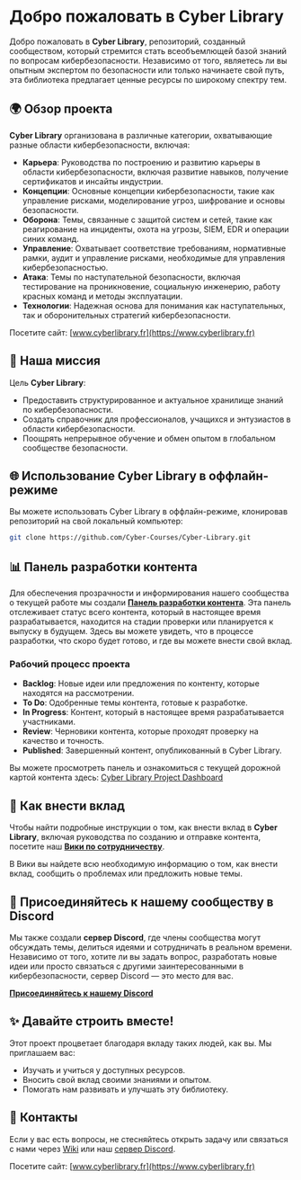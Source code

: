 # Добро пожаловать в Cyber Library

Добро пожаловать в **Cyber Library**, репозиторий, созданный сообществом, который стремится стать всеобъемлющей базой знаний по вопросам кибербезопасности. Независимо от того, являетесь ли вы опытным экспертом по безопасности или только начинаете свой путь, эта библиотека предлагает ценные ресурсы по широкому спектру тем.

## 🌍 Обзор проекта

**Cyber Library** организована в различные категории, охватывающие разные области кибербезопасности, включая:

- **Карьера**: Руководства по построению и развитию карьеры в области кибербезопасности, включая развитие навыков, получение сертификатов и инсайты индустрии.
- **Концепции**: Основные концепции кибербезопасности, такие как управление рисками, моделирование угроз, шифрование и основы безопасности.
- **Оборона**: Темы, связанные с защитой систем и сетей, такие как реагирование на инциденты, охота на угрозы, SIEM, EDR и операции синих команд.
- **Управление**: Охватывает соответствие требованиям, нормативные рамки, аудит и управление рисками, необходимые для управления кибербезопасностью.
- **Атака**: Темы по наступательной безопасности, включая тестирование на проникновение, социальную инженерию, работу красных команд и методы эксплуатации.
- **Технологии**: Надежная основа для понимания как наступательных, так и оборонительных стратегий кибербезопасности.

Посетите сайт: [www.cyberlibrary.fr](https://www.cyberlibrary.fr)

## 🎯 Наша миссия

Цель **Cyber Library**:
- Предоставить структурированное и актуальное хранилище знаний по кибербезопасности.
- Создать справочник для профессионалов, учащихся и энтузиастов в области кибербезопасности.
- Поощрять непрерывное обучение и обмен опытом в глобальном сообществе безопасности.

## 🌐 Использование Cyber Library в оффлайн-режиме

Вы можете использовать Cyber Library в оффлайн-режиме, клонировав репозиторий на свой локальный компьютер:

```bash
git clone https://github.com/Cyber-Courses/Cyber-Library.git
```

## 📊 Панель разработки контента

Для обеспечения прозрачности и информирования нашего сообщества о текущей работе мы создали **[Панель разработки контента](https://github.com/orgs/Cyber-Courses/projects/1)**. Эта панель отслеживает статус всего контента, который в настоящее время разрабатывается, находится на стадии проверки или планируется к выпуску в будущем. Здесь вы можете увидеть, что в процессе разработки, что скоро будет готово, и где вы можете внести свой вклад.

### Рабочий процесс проекта

- **Backlog**: Новые идеи или предложения по контенту, которые находятся на рассмотрении.
- **To Do**: Одобренные темы контента, готовые к разработке.
- **In Progress**: Контент, который в настоящее время разрабатывается участниками.
- **Review**: Черновики контента, которые проходят проверку на качество и точность.
- **Published**: Завершенный контент, опубликованный в Cyber Library.

Вы можете просмотреть панель и ознакомиться с текущей дорожной картой контента здесь: [Cyber Library Project Dashboard](https://github.com/orgs/Cyber-Courses/projects/1)

## 📄 Как внести вклад

Чтобы найти подробные инструкции о том, как внести вклад в **Cyber Library**, включая руководства по созданию и отправке контента, посетите наш **[Вики по сотрудничеству](https://github.com/Cyber-Courses/Cyber-Library/wiki)**.

В Вики вы найдете всю необходимую информацию о том, как внести вклад, сообщить о проблемах или предложить новые темы.

## 💬 Присоединяйтесь к нашему сообществу в Discord

Мы также создали **сервер Discord**, где члены сообщества могут обсуждать темы, делиться идеями и сотрудничать в реальном времени. Независимо от того, хотите ли вы задать вопрос, разработать новые идеи или просто связаться с другими заинтересованными в кибербезопасности, сервер Discord — это место для вас.

**[Присоединяйтесь к нашему Discord](https://discord.gg/a9XwRKxdHf)**

## ✨ Давайте строить вместе!

Этот проект процветает благодаря вкладу таких людей, как вы. Мы приглашаем вас:
- Изучать и учиться у доступных ресурсов.
- Вносить свой вклад своими знаниями и опытом.
- Помогать нам развивать и улучшать эту библиотеку.

## 📧 Контакты

Если у вас есть вопросы, не стесняйтесь открыть задачу или связаться с нами через [Wiki](https://github.com/Cyber-Courses/Cyber-Library/wiki) или наш [сервер Discord](https://discord.gg/a9XwRKxdHf).

Посетите сайт: [www.cyberlibrary.fr](https://www.cyberlibrary.fr)